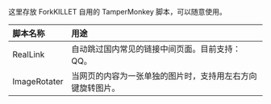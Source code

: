 这里存放 ForkKILLET 自用的 TamperMonkey 脚本，可以随意使用。

| 脚本名称       | 用途
| :------------- | :---
| RealLink       | 自动跳过国内常见的链接中间页面。目前支持：QQ。
| ImageRotater   | 当网页的内容为一张单独的图片时，支持用左右方向键旋转图片。
